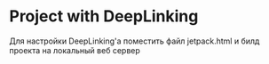 # Project with DeepLinking
Для настройки DeepLinking'а поместить файл jetpack.html и билд проекта на локальный веб сервер